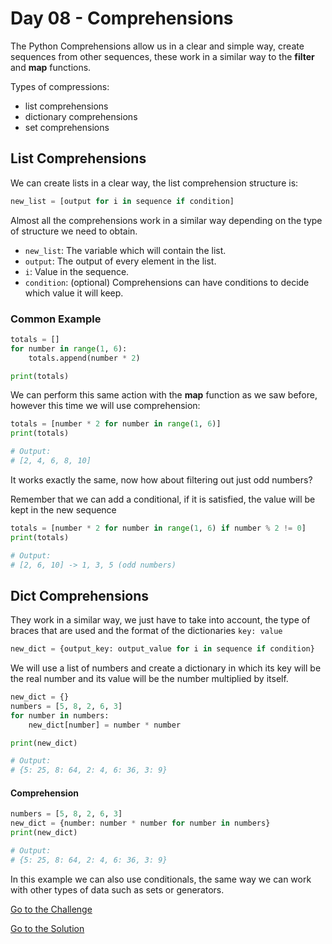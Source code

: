 # Day 08 - Comprehensions

The Python Comprehensions allow us in a clear and simple way, create sequences from other sequences, these work in a similar way to the **filter** and **map** functions.

Types of compressions:

- list comprehensions
- dictionary comprehensions
- set comprehensions

## List Comprehensions

We can create lists in a clear way, the list comprehension structure is:

```python
new_list = [output for i in sequence if condition]
```

Almost all the comprehensions work in a similar way depending on the type of structure we need to obtain.

- `new_list`: The variable which will contain the list.
- `output`: The output of every element in the list.
- `i`: Value in the sequence.
- `condition`: (optional) Comprehensions can have conditions to decide which value it will keep.

### Common Example

```python
totals = []
for number in range(1, 6):
    totals.append(number * 2)

print(totals)
```

We can perform this same action with the **map** function as we saw before, however this time we will use comprehension:

```python
totals = [number * 2 for number in range(1, 6)]
print(totals)

# Output:
# [2, 4, 6, 8, 10]
```

It works exactly the same, now how about filtering out just odd numbers?

Remember that we can add a conditional, if it is satisfied, the value will be kept in the new sequence

```python
totals = [number * 2 for number in range(1, 6) if number % 2 != 0]
print(totals)

# Output:
# [2, 6, 10] -> 1, 3, 5 (odd numbers)
```
## Dict Comprehensions

They work in a similar way, we just have to take into account, the type of braces that are used and the format of the dictionaries `key: value`

```python
new_dict = {output_key: output_value for i in sequence if condition}
```

We will use a list of numbers and create a dictionary in which its key will be the real number and its value will be the number multiplied by itself.

```python
new_dict = {}
numbers = [5, 8, 2, 6, 3]
for number in numbers:
    new_dict[number] = number * number

print(new_dict)

# Output:
# {5: 25, 8: 64, 2: 4, 6: 36, 3: 9}
```

#### Comprehension

```python
numbers = [5, 8, 2, 6, 3]
new_dict = {number: number * number for number in numbers}
print(new_dict)

# Output:
# {5: 25, 8: 64, 2: 4, 6: 36, 3: 9}
```

In this example we can also use conditionals, the same way we can work with other types of data such as sets or generators.

[Go to the Challenge](https://github.com/estebansolo/Python30/blob/master/exercises/08_comprehensions.py)

[Go to the Solution](https://github.com/estebansolo/Python30/blob/master/solutions/08_comprehensions.py)